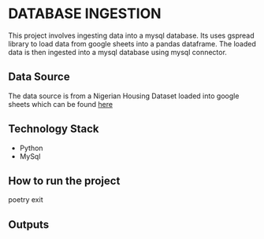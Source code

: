 # DATABASE INGESTION

This project involves ingesting data into a mysql database. Its uses gspread library to load data from google sheets into a pandas dataframe. The loaded data is then ingested into a mysql database using mysql connector.

## Data Source
The data source is from a Nigerian Housing Dataset loaded into google sheets which can be found [here](https://docs.google.com/spreadsheets/d/1scjNSIhgbQknwOEMs_sa9AyQZVxz1kAcoFFoxKq-DMY/edit#gid=552750787)

## Technology Stack
- Python
- MySql

## How to run the project
poetry exit

## Outputs